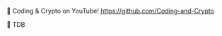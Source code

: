 :movie_camera: Coding & Crypto on YouTube! https://github.com/Coding-and-Crypto

:diamond_shape_with_a_dot_inside: TDB
